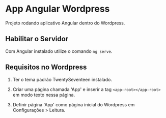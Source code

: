 # App Angular Wordpress

Projeto rodando aplicativo Angular dentro do Wordpress.

## Habilitar o Servidor

Com Angular instalado utilize o comando `ng serve`.

## Requisitos no Wordpress

1) Ter o tema padrão TwentySeventeen instalado.

2) Criar uma página chamada 'App' e inserir a tag `<app-root></app-root>` em modo texto nessa página.

3) Definir página 'App' como página inicial do Wordpress em Configurações > Leitura.